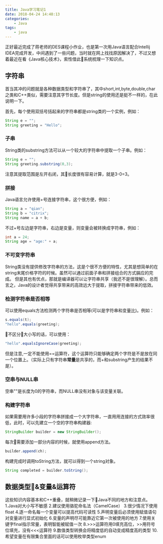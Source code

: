 ```yaml
---
title: Java学习笔记1
date: 2018-04-24 14:48:13
categories: 
    - Java
tags:
    - java
---
```


正好最近完成了蒋老师的DES课程小作业，也是第一次用Java语言配合Intellij IDEA完成开发，中间遇到了一些问题，当时就在网上找找原因解决了，不过又想着最近在看《Java核心技术》，索性借此系统梳理一下知识点。

## 字符串
首当其冲的问题就是各种数据类型和字符串了，其中short,int,byte,double,char之类和C++类似，需要注意其字节长度。但是string的使用还是挺不一样的，在此说明一下。

首先，每个使用双括号括起来的字符串都是string类的一个实例，例如：
``` java
String e = "";
String greeting = "Hello";
```
### 子串
String类的substring方法可以从一个较大的字符串中提取一个子串。例如：
``` java
String e = "";
String greeting.substring(0,3);
```
注意其提取范围是左开右闭，其长度很有容易计算，就是3-0=3。
### 拼接
Java语言允许使用+号连接字符串，这个很方便，例如：
``` java
String a = "qian";
String b = "citrix";
String name = a + b;
```
不过+号左边是字符串，右边是变量，则变量会被转换成字符串，例如：
``` java
int a = 24;
String age = "age:" + a;
```
### 不可变字符串
String类没有提供修改字符串的方法，这是个很不方便的特性，尤其是想简单的在string末尾价格字符的时候。虽然可以通过前面子串和拼接组合的方式膈应的完成。
但是其也有优点，那就是编译器可以让字符串共享（我还不是很理解）。总而言之，Java的设计者觉得共享带来的高效远大于提取，拼接字符串带来的低效。
### 检测字符串是否相等
可以使用equals方法检测两个字符串是否相等(可以是字符串和变量比)。例如：
``` java
s.equals(t);
"hello".equals(greeting);
```
不区分大小写的话，可以使用：
``` java
"hello".equalsIgnoreCase(greeting);
```
但是注意,一定不能使用==运算符，这个运算符只能够确定两个字符是不是放在同一个位置上。（实际上只有字符串**常量**是共享的，而+和substring产生的结果不是）。
### 空串与NULL串
空串""是长度为0的字符串，而NULL串没有对象与该变量关联。
### 构建字符串
如果需要用许多小段的字符串拼接成一个大字符串，一直用用连接的方式效率很低，此时，可以先建立一个空的字符串构建器:
``` java
StringBuilder builder = new StringBuilder();
```
每次需要添加一部分内容的时候，就使用append方法。
``` java
builder.append(ch);
```
构建完成时调用toString方法，就可以得到一个string对象。
``` java
String completed = builder.toString();
```

## 数据类型&变量&运算符
这些知识内容基本和C++重叠，就稍微记录一下Java不同的地方和注意点。
1.Java对大小写不敏感
2.建议使用骆驼命名法（CamelCase）
3.很少情况下使用float
4.逐一命名每一个变量可以提高代码可读性
5.声明变量后必须使用赋值语句对变量进行显式初始化
6.变量的声明尽可能靠近它第一次被使用的地方
7.使用关键字final指示常量，表明智能被赋值一次
8.>>>运算符用0填充高位，>>用符号位填充，没有<<<运算符
9.数值类型转换会将精度低的自动变成精度高的类型
10.希望变量在有限集合里面的话可以使用枚举类型enum
